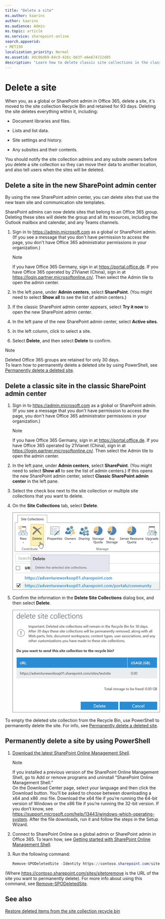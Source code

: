 ```yaml
---
title: "Delete a site"
ms.author: kaarins
author: kaarins
ms.audience: Admin
ms.topic: article
ms.service: sharepoint-online
search.appverid:
- MET150
localization_priority: Normal
ms.assetid: 4dc86d69-84c9-426c-b83f-e6e674722d85
description: "Learn how to delete classic site collections in the classic SharePoint admin center"
---
```


# Delete a site

When you, as a global or SharePoint admin in Office 365, delete a site, it's moved to the site collection Recycle Bin and retained for 93 days. Deleting the site deletes everything within it, including:
  
- Document libraries and files.
    
- Lists and list data.
    
- Site settings and history.
    
- Any subsites and their contents.
    
You should notify the site collection admins and any subsite owners before you delete a site collection so they can move their data to another location, and also tell users when the sites will be deleted. 

## Delete a site in the new SharePoint admin center

By using the new SharePoint admin center, you can delete sites that use the new team site and communication site templates. 

SharePoint admins can now delete sites that belong to an Office 365 group. Deleting these sites will delete the group and all its resources, including the Outlook mailbox and calendar, and any Teams channels.
  
1. Sign in to https://admin.microsoft.com as a global or SharePoint admin. (If you see a message that you don't have permission to access the page, you don't have Office 365 administrator permissions in your organization.)
    
    > [!NOTE]
    > If you have Office 365 Germany, sign in at https://portal.office.de. If you have Office 365 operated by 21Vianet (China), sign in at https://login.partner.microsoftonline.cn/. Then select the Admin tile to open the admin center.  
    
2. In the left pane, under **Admin centers**, select **SharePoint**. (You might need to select **Show all** to see the list of admin centers.) 

3. If the classic SharePoint admin center appears, select **Try it now** to open the new SharePoint admin center. 

4. In the left pane of the new SharePoint admin center, select **Active sites**.

5. In the left column, click to select a site.

6. Select **Delete**, and then select **Delete** to confirm.

> [!NOTE]
> Deleted Office 365 groups are retained for only 30 days.<br>To learn how to permanently delete a deleted site by using PowerShell, see [Permanently delete a deleted site](restore-deleted-site-collection.md#permanently-delete-a-deleted-site).
 
## Delete a classic site in the classic SharePoint admin center
<a name="__toc323551190"> </a>

1. Sign in to https://admin.microsoft.com as a global or SharePoint admin. (If you see a message that you don't have permission to access the page, you don't have Office 365 administrator permissions in your organization.)
    
    > [!NOTE]
    > If you have Office 365 Germany, sign in at https://portal.office.de. If you have Office 365 operated by 21Vianet (China), sign in at https://login.partner.microsoftonline.cn/. Then select the Admin tile to open the admin center.  
    
2. In the left pane, under **Admin centers**, select **SharePoint**. (You might need to select **Show all** to see the list of admin centers.) If this opens the new SharePoint admin center, select **Classic SharePoint admin center** in the left pane.
    
3. Select the check box next to the site collection or multiple site collections that you want to delete.
    
4. On the **Site Collections** tab, select **Delete**.
    
    ![Site Collection page with Delete selected](media/77f46941-957e-4521-87d6-7ed9e8da866c.PNG)
  
5. Confirm the information in the **Delete Site Collections** dialog box, and then select **Delete**.
    
    ![Delete Site Collection dialog box](media/9f0418d4-04a4-406a-9f61-9aac79ae28f8.PNG)
  
To empty the deleted site collection from the Recycle Bin, use PowerShell to permanently delete the site. For info, see [Permanently delete a deleted site](restore-deleted-site-collection.md#permanently-delete-a-deleted-site).
    
## Permanently delete a site by using PowerShell

1. [Download the latest SharePoint Online Management Shell](https://go.microsoft.com/fwlink/p/?LinkId=255251).

    > [!NOTE]
    > If you installed a previous version of the SharePoint Online Management Shell, go to Add or remove programs and uninstall “SharePoint Online Management Shell.” <br>On the Download Center page, select your language and then click the Download button. You’ll be asked to choose between downloading a x64 and x86 .msi file. Download the x64 file if you’re running the 64-bit version of Windows or the x86 file if you’re running the 32-bit version. If you don’t know, see https://support.microsoft.com/help/13443/windows-which-operating-system. After the file downloads, run it and follow the steps in the Setup Wizard. 

2. Connect to SharePoint Online as a global admin or SharePoint admin in Office 365. To learn how, see [Getting started with SharePoint Online Management Shell](/powershell/sharepoint/sharepoint-online/connect-sharepoint-online).
    
3. Run the following command:
    
      ```PowerShell
      Remove-SPODeletedSite -Identity https://contoso.sharepoint.com/sites/sitetoremove
      ```
 (Where https://contoso.sharepoint.com/sites/sitetoremove is the URL of the site you want to permanently delete). For more info about using this command, see [Remove-SPODeletedSite](/powershell/module/sharepoint-online/remove-spodeletedsite).

## See also
<a name="__toc323551190"> </a>

[Restore deleted items from the site collection recycle bin ](https://support.office.com/article/5fa924ee-16d7-487b-9a0a-021b9062d14b)

